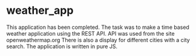 # weather_app
This application has been completed. 
The task was to make a time based weather application using the REST API. API was used from the site openweathermap.org
There is also a display for different cities with a city search. The application is written in pure JS.
